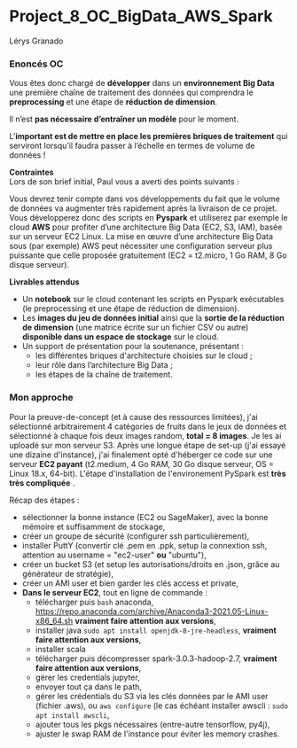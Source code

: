 # Project_8_OC_BigData_AWS_Spark
Lérys Granado

### Enoncés OC

Vous êtes donc chargé de **développer** dans un **environnement Big Data** une première chaîne de traitement des données qui comprendra le **preprocessing** et une étape de **réduction de dimension**.

Il n’est **pas nécessaire d’entraîner un modèle** pour le moment.

L’**important est de mettre en place les premières briques de traitement** qui serviront lorsqu’il faudra passer à l’échelle en termes de volume de données !

**Contraintes** <br>
Lors de son brief initial, Paul vous a averti des points suivants :

Vous devrez tenir compte dans vos développements du fait que le volume de données va augmenter très rapidement après la livraison de ce projet. Vous développerez donc des scripts en **Pyspark** et utiliserez par exemple le cloud **AWS** pour profiter d’une architecture Big Data (EC2, S3, IAM), basée sur un serveur EC2 Linux.
La mise en œuvre d’une architecture Big Data sous (par exemple) AWS peut nécessiter une configuration serveur plus puissante que celle proposée gratuitement (EC2 = t2.micro, 1 Go RAM, 8 Go disque serveur).

**Livrables attendus**
- Un **notebook** sur le cloud contenant les scripts en Pyspark exécutables (le preprocessing et une étape de réduction de dimension).
- Les **images du jeu de données initial** ainsi que la **sortie de la réduction de dimension** (une matrice écrite sur un fichier CSV ou autre) **disponible dans un espace de stockage** sur le cloud.
- Un support de présentation pour la soutenance, présentant :
    - les différentes briques d'architecture choisies sur le cloud ;
    - leur rôle dans l’architecture Big Data ;
    - les étapes de la chaîne de traitement.
    
### Mon approche

Pour la preuve-de-concept (et à cause des ressources limitées), j'ai sélectionné arbitrairement 4 catégories de fruits dans le jeux de données et sélectionné à chaque fois deux images random, **total = 8 images**. Je les ai uploadé sur mon serveur S3. Après une longue étape de set-up (j'ai essayé une dizaine d'instance), j'ai finalement opté d'héberger ce code sur une serveur **EC2 payant** (t2.medium, 4 Go RAM, 30 Go disque serveur, OS = Linux 18.x, 64-bit). L'étape d'installation de l'environement PySpark est **très très compliquée** . <br>

Récap des étapes :
- sélectionner  la bonne instance (EC2 ou SageMaker), avec la bonne mémoire et suffisamment de stockage,
- créer un groupe de sécurité (configurer ssh particulièrement),
- installer PuttY (convertir clé .pem en .ppk, setup la connextion ssh, attention au username = "ec2-user" **ou** "ubuntu"),
- créer un bucket S3 (et setup les autorisations/droits en .json, grâce au générateur de stratégie),
- créer un AMI user et bien garder les clés access et private,
- **Dans le serveur EC2**, tout en ligne de commande :
    - télécharger puis ```bash``` anaconda, https://repo.anaconda.com/archive/Anaconda3-2021.05-Linux-x86_64.sh **vraiment faire attention aux versions**, 
    - installer java ```sudo apt install openjdk-8-jre-headless```, **vraiment faire attention aux versions**, 
    - installer scala 
    - télécharger puis décompresser spark-3.0.3-hadoop-2.7, **vraiment faire attention aux versions**, 
    - gérer les credentials jupyter,
    - envoyer tout ça dans le path, 
    - gérer les crédentials du S3 via les clés données par le AMI user (fichier .aws), ou ```aws configure``` (le cas échéant installer awscli : ```sudo apt install awscli```,
    - ajouter tous les pkgs nécessaires (entre-autre tensorflow, py4j), 
    - ajuster le swap RAM de l'instance pour éviter les memory crashes.
